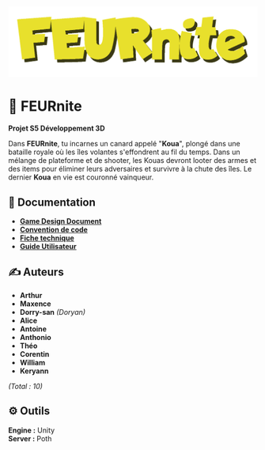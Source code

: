 ![alt text](logo.png)

# 🐥 FEURnite

**Projet S5 Développement 3D**

Dans **FEURnite**, tu incarnes un canard appelé "**Koua**", plongé dans une bataille royale où les îles volantes s'effondrent au fil du temps. Dans un mélange de plateforme et de shooter, les Kouas devront looter des armes et des items pour éliminer leurs adversaires et survivre à la chute des îles. Le dernier **Koua** en vie est couronné vainqueur.

## 📖 Documentation

- **[Game Design Document](docs/GDD.md)**
- **[Convention de code](docs/convention-de-code.md)**
- **[Fiche technique](docs/fiche-technique.md)**
- **[Guide Utilisateur](docs/guide_utilisateur.md)**


## ✍️ Auteurs

- **Arthur**
- **Maxence**
- **Dorry-san** *(Doryan)*
- **Alice**
- **Antoine**
- **Anthonio**
- **Théo**
- **Corentin**
- **William**
- **Keryann**

*(Total : 10)*

## ⚙️ Outils

**Engine :** Unity  
**Server :** Poth
